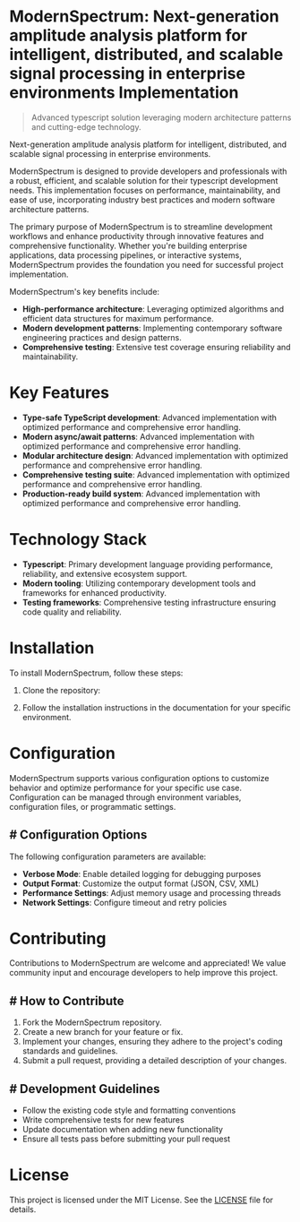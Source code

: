 <!-- fallback_ModernSpectrum_20250802201437_21502 -->

# ModernSpectrum: Next-generation amplitude analysis platform for intelligent, distributed, and scalable signal processing in enterprise environments Implementation
> Advanced typescript solution leveraging modern architecture patterns and cutting-edge technology.

Next-generation amplitude analysis platform for intelligent, distributed, and scalable signal processing in enterprise environments.

ModernSpectrum is designed to provide developers and professionals with a robust, efficient, and scalable solution for their typescript development needs. This implementation focuses on performance, maintainability, and ease of use, incorporating industry best practices and modern software architecture patterns.

The primary purpose of ModernSpectrum is to streamline development workflows and enhance productivity through innovative features and comprehensive functionality. Whether you're building enterprise applications, data processing pipelines, or interactive systems, ModernSpectrum provides the foundation you need for successful project implementation.

ModernSpectrum's key benefits include:

* **High-performance architecture**: Leveraging optimized algorithms and efficient data structures for maximum performance.
* **Modern development patterns**: Implementing contemporary software engineering practices and design patterns.
* **Comprehensive testing**: Extensive test coverage ensuring reliability and maintainability.

# Key Features

* **Type-safe TypeScript development**: Advanced implementation with optimized performance and comprehensive error handling.
* **Modern async/await patterns**: Advanced implementation with optimized performance and comprehensive error handling.
* **Modular architecture design**: Advanced implementation with optimized performance and comprehensive error handling.
* **Comprehensive testing suite**: Advanced implementation with optimized performance and comprehensive error handling.
* **Production-ready build system**: Advanced implementation with optimized performance and comprehensive error handling.

# Technology Stack

* **Typescript**: Primary development language providing performance, reliability, and extensive ecosystem support.
* **Modern tooling**: Utilizing contemporary development tools and frameworks for enhanced productivity.
* **Testing frameworks**: Comprehensive testing infrastructure ensuring code quality and reliability.

# Installation

To install ModernSpectrum, follow these steps:

1. Clone the repository:


2. Follow the installation instructions in the documentation for your specific environment.

# Configuration

ModernSpectrum supports various configuration options to customize behavior and optimize performance for your specific use case. Configuration can be managed through environment variables, configuration files, or programmatic settings.

## # Configuration Options

The following configuration parameters are available:

* **Verbose Mode**: Enable detailed logging for debugging purposes
* **Output Format**: Customize the output format (JSON, CSV, XML)
* **Performance Settings**: Adjust memory usage and processing threads
* **Network Settings**: Configure timeout and retry policies

# Contributing

Contributions to ModernSpectrum are welcome and appreciated! We value community input and encourage developers to help improve this project.

## # How to Contribute

1. Fork the ModernSpectrum repository.
2. Create a new branch for your feature or fix.
3. Implement your changes, ensuring they adhere to the project's coding standards and guidelines.
4. Submit a pull request, providing a detailed description of your changes.

## # Development Guidelines

* Follow the existing code style and formatting conventions
* Write comprehensive tests for new features
* Update documentation when adding new functionality
* Ensure all tests pass before submitting your pull request

# License

This project is licensed under the MIT License. See the [LICENSE](https://github.com/cerenyilmazjinx/ModernSpectrum/blob/main/LICENSE) file for details.
